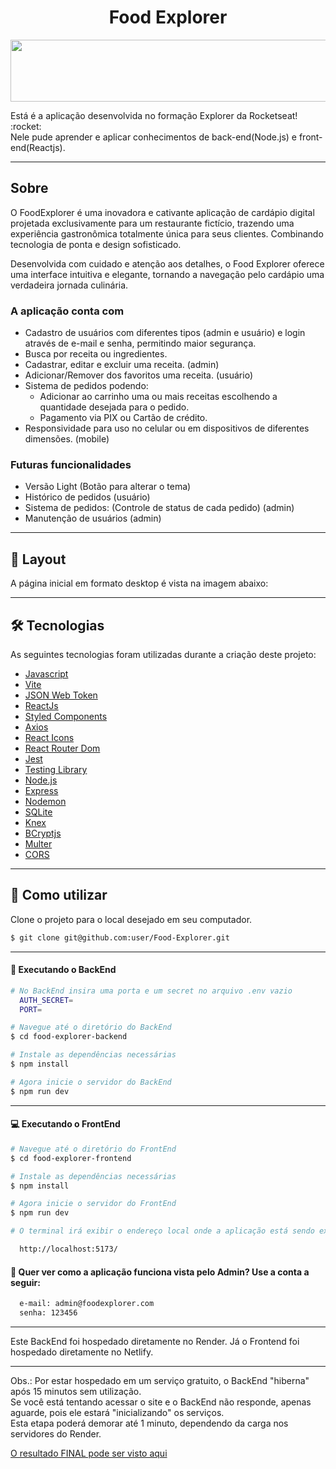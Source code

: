 <p align="center">
  <h1 align="center">Food Explorer</a></h1>
</p>

<p align="center">
  <img width="550" height="99" src="../food-explorer/src/assets/food-explorer-logo.svg">
</p>

<p>Está é a aplicação desenvolvida no formação Explorer da Rocketseat! :rocket:
<br>
Nele pude aprender e aplicar conhecimentos de back-end(Node.js) e front-end(Reactjs).
</p>

---

## Sobre

O FoodExplorer é uma inovadora e cativante aplicação de cardápio digital projetada exclusivamente para um restaurante fictício, trazendo uma experiência gastronômica totalmente única para seus clientes. Combinando tecnologia de ponta e design sofisticado.

Desenvolvida com cuidado e atenção aos detalhes, o Food Explorer oferece uma interface intuitiva e elegante, tornando a navegação pelo cardápio uma verdadeira jornada culinária.

### A aplicação conta com

- Cadastro de usuários com diferentes tipos (admin e usuário) e login através de e-mail e senha, permitindo maior segurança.
- Busca por receita ou ingredientes.
- Cadastrar, editar e excluir uma receita. (admin)
- Adicionar/Remover dos favoritos uma receita. (usuário)
- Sistema de pedidos podendo:
  - Adicionar ao carrinho uma ou mais receitas escolhendo a quantidade desejada para o pedido.
  - Pagamento via PIX ou Cartão de crédito.
- Responsividade para uso no celular ou em dispositivos de diferentes dimensões. (mobile)

### Futuras funcionalidades

- Versão Light (Botão para alterar o tema)
- Histórico de pedidos (usuário)
- Sistema de pedidos: (Controle de status de cada pedido) (admin)
- Manutenção de usuários (admin)

---

## 🎨 Layout

A página inicial em formato desktop é vista na imagem abaixo:

---

## 🛠 Tecnologias

As seguintes tecnologias foram utilizadas durante a criação deste projeto:

- [Javascript](https://developer.mozilla.org/pt-BR/docs/Web/JavaScript)
- [Vite](https://vitejs.dev/)
- [JSON Web Token](https://www.npmjs.com/package/jsonwebtoken)
- [ReactJs](https://reactjs.org)
- [Styled Components](https://styled-components.com/)
- [Axios](https://www.npmjs.com/package/axios)
- [React Icons](https://react-icons.github.io/react-icons/)
- [React Router Dom](https://react-icons.github.io/react-icons/)
- [Jest](https://jestjs.io)
- [Testing Library](https://testing-library.com)
- [Node.js](https://nodejs.org/en/)
- [Express](https://expressjs.com)
- [Nodemon](https://nodemon.io/)
- [SQLite](https://www.sqlite.org/index.html)
- [Knex](https://knexjs.org/)
- [BCryptjs](https://www.npmjs.com/package/bcryptjs)
- [Multer](https://www.npmjs.com/package/multer)
- [CORS](https://www.npmjs.com/package/cors)

---

## 🚀 Como utilizar

Clone o projeto para o local desejado em seu computador.

```bash
$ git clone git@github.com:user/Food-Explorer.git
```

---

#### 🚧 Executando o BackEnd

```bash
# No BackEnd insira uma porta e um secret no arquivo .env vazio
  AUTH_SECRET=
  PORT=

# Navegue até o diretório do BackEnd
$ cd food-explorer-backend

# Instale as dependências necessárias
$ npm install

# Agora inicie o servidor do BackEnd
$ npm run dev
```

---

#### 💻 Executando o FrontEnd

```bash
# Navegue até o diretório do FrontEnd
$ cd food-explorer-frontend

# Instale as dependências necessárias
$ npm install

# Agora inicie o servidor do FrontEnd
$ npm run dev

# O terminal irá exibir o endereço local onde a aplicação está sendo executada. Basta digitar o mesmo endereço em seu navegador preferido. O endereço usado na criação do projeto foi este:

  http://localhost:5173/
```

#### 🔑 Quer ver como a aplicação funciona vista pelo Admin? Use a conta a seguir:

```bash
  e-mail: admin@foodexplorer.com
  senha: 123456
```

---

Este BackEnd foi hospedado diretamente no Render.
Já o Frontend foi hospedado diretamente no Netlify.

---

Obs.: Por estar hospedado em um serviço gratuito, o BackEnd "hiberna" após 15 minutos sem utilização.
<br>
Se você está tentando acessar o site e o BackEnd não responde, apenas aguarde, pois ele estará "inicializando" os serviços.
<br>
Esta etapa poderá demorar até 1 minuto, dependendo da carga nos servidores do Render.

[O resultado FINAL pode ser visto aqui](https://foodxplorer.netlify.app/)
